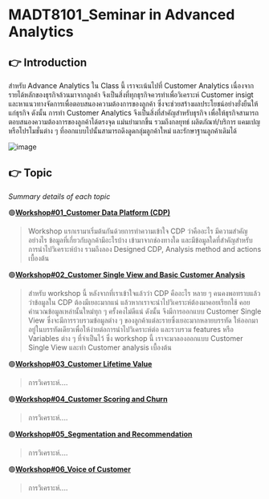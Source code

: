 # MADT8101_Seminar in Advanced Analytics

## :point_right: Introduction
สำหรับ Advance Analytics ใน Class นี้ เราจะเน้นไปที่ Customer Analytics เนื่องจากรายได้หลักของธุรกิจล้วนมาจากลูกค้า จึงเป็นสิ่งที่ทุกธุรกิจควรทำเพื่อวิเคราะห์ Customer insigt และหาแนวทางจัดการเพื่อตอบสนองความต้องการของลูกค้า ซึ่งจะช่วยสร้างผลประโยชน์อย่างยั่งยืนให้แก่ธุรกิจ ดังนั้น การทำ Customer Analytics จึงเป็นสิ่งที่สำคัญสำหรับธุรกิจ เพื่อให้ธุรกิจสามารถตอบสนองความต้องการของลูกค้าได้ตรงจุด แม่นยำมากขึ้น รวมถึงกลยุทธ์ ผลิตภัณฑ์/บริการ แคมเปญหรือโปรโมชั่นต่าง ๆ ที่ออกแบบไปนั้นสามารถดึงดูดกลุ่มลูกค้าใหม่ และรักษาฐานลูกค้าเดิมได้

![image](https://github.com/Learntogether/MADT8101_Seminar-in-Advanced-Analytics/assets/136689632/d811e1fa-38c6-40cc-a1ae-f18a37e3416d)


## :point_right: Topic
_Summary details of each topic_

:green_circle:**[Workshop#01_Customer Data Platform (CDP)](https://github.com/Learntogether/MADT8101_Seminar-in-Advanced-Analytics/tree/main/Workshop%2301_Customer%20Data%20Platform%20(CDP))**
  > Workshop แรกเรามาเริ่มต้นกันด้วยการทำความเข้าใจ CDP ว่าคืออะไร มีความสำคัญอย่างไร ข้อมูลที่เกี่ยวกับลูกค้ามีอะไรบ้าง เข้ามาจากช่องทางใด และมีข้อมูลใดที่สำคัญสำหรับการนำไปวิเคราะห์บ้าง รวมถึงลอง Designed CDP, Analysis method and actions เบื้องต้น

:green_circle:**[Workshop#02_Customer Single View and Basic Customer Analysis](https://github.com/Learntogether/MADT8101_Seminar-in-Advanced-Analytics/tree/main/Workshop%2302_Customer%20Single%20View%20and%20Basic%20Customer%20Analysis)**
  > สำหรับ workshop นี้ หลังจากที่เราเข้าใจแล้วว่า CDP คืออะไร หลาย ๆ คนคงพอทราบแล้วว่าข้อมูลใน CDP ต้องมีเยอะมากแน่ แล้วหากเราจะนำไปวิเคราะห์ต้องมาคอยเรียกใช้ คอยคำนวณข้อมูลเหล่านั้นใหม่ทุก ๆ ครั้งคงไม่ดีแน่ ดังนั้น จึงมีการออกแบบ Customer Single View ซึ่งจะมีการรวบรวมข้อมูลต่าง ๆ ของลูกค้าแต่ละรายซึ่งเยอะมากหลายบรรทัด ให้ออกมาอยู่ในบรรทัดเดียวเพื่อให้ง่ายต่อการนำไปวิเคราะห์ต่อ และรวบรวม features หรือ Variables ต่าง ๆ ที่จำเป็นไว้ ซึ่ง workshop นี้ เราจะมาลองออกแบบ Customer Single View และทำ Customer analysis เบื้องต้น

:green_circle:**[Workshop#03_Customer Lifetime Value](https://github.com/Learntogether/MADT8101_Seminar-in-Advanced-Analytics/tree/main/Workshop%2303_Customer%20Lifetime%20Value)**
  > การวิเคราะห์....

:green_circle:**[Workshop#04_Customer Scoring and Churn](https://github.com/Learntogether/MADT8101_Seminar-in-Advanced-Analytics/tree/main/Workshop%2304_Customer%20Scoring%20and%20Churn)**
  > การวิเคราะห์....

:green_circle:**[Workshop#05_Segmentation and Recommendation](https://github.com/Learntogether/MADT8101_Seminar-in-Advanced-Analytics/tree/main/Workshop%2305_Segmentation%20and%20Recommendation)**
  > การวิเคราะห์....

:green_circle:**[Workshop#06_Voice of Customer](https://github.com/Learntogether/MADT8101_Seminar-in-Advanced-Analytics/tree/main/Workshop%2306_Voice%20of%20Customer)**
  > การวิเคราะห์....

